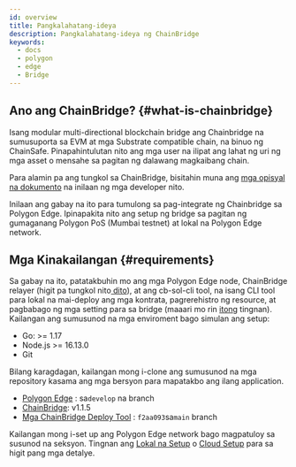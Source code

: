 ```yaml
---
id: overview
title: Pangkalahatang-ideya
description: Pangkalahatang-ideya ng ChainBridge
keywords:
  - docs
  - polygon
  - edge
  - Bridge
---
```


## Ano ang ChainBridge? {#what-is-chainbridge}

Isang modular multi-directional blockchain bridge ang Chainbridge na sumusuporta sa EVM at mga Substrate compatible chain, na binuo ng ChainSafe. Pinapahintulutan nito ang mga user na ilipat ang lahat ng uri ng mga asset o mensahe sa pagitan ng dalawang magkaibang chain.

Para alamin pa ang tungkol sa ChainBridge, bisitahin muna ang [mga opisyal na dokumento](https://chainbridge.chainsafe.io/) na inilaan ng mga developer nito.

Inilaan ang gabay na ito para tumulong sa pag-integrate ng Chainbridge sa Polygon Edge. Ipinapakita nito ang setup ng bridge sa pagitan ng gumaganang Polygon PoS (Mumbai testnet) at lokal na Polygon Edge network.

## Mga Kinakailangan {#requirements}

Sa gabay na ito, patatakbuhin mo ang mga Polygon Edge node, ChainBridge relayer (higit pa tungkol nito[ dito](/docs/edge/additional-features/chainbridge/definitions)), at ang cb-sol-cli tool, na isang CLI tool para lokal na mai-deploy ang mga kontrata, pagrerehistro ng resource, at pagbabago ng mga setting para sa bridge (maaari mo rin [itong](https://chainbridge.chainsafe.io/cli-options/#cli-options) tingnan). Kailangan ang sumusunod na mga enviroment bago simulan ang setup:

* Go: >= 1.17
* Node.js >= 16.13.0
* Git


Bilang karagdagan, kailangan mong i-clone ang sumusunod na mga repository kasama ang mga bersyon para mapatakbo ang ilang application.

* [Polygon Edge](https://github.com/0xPolygon/polygon-edge) : sa`develop` na branch
* [ChainBridge](https://github.com/ChainSafe/ChainBridge): v1.1.5
* [Mga ChainBridge Deploy Tool](https://github.com/ChainSafe/chainbridge-deploy) : `f2aa093`sa`main` branch


Kailangan mong i-set up ang Polygon Edge network bago magpatuloy sa susunod na seksyon. Tingnan ang [Lokal na Setup](/docs/edge/get-started/set-up-ibft-locally) o [Cloud Setup](/docs/edge/get-started/set-up-ibft-on-the-cloud) para sa higit pang mga detalye.